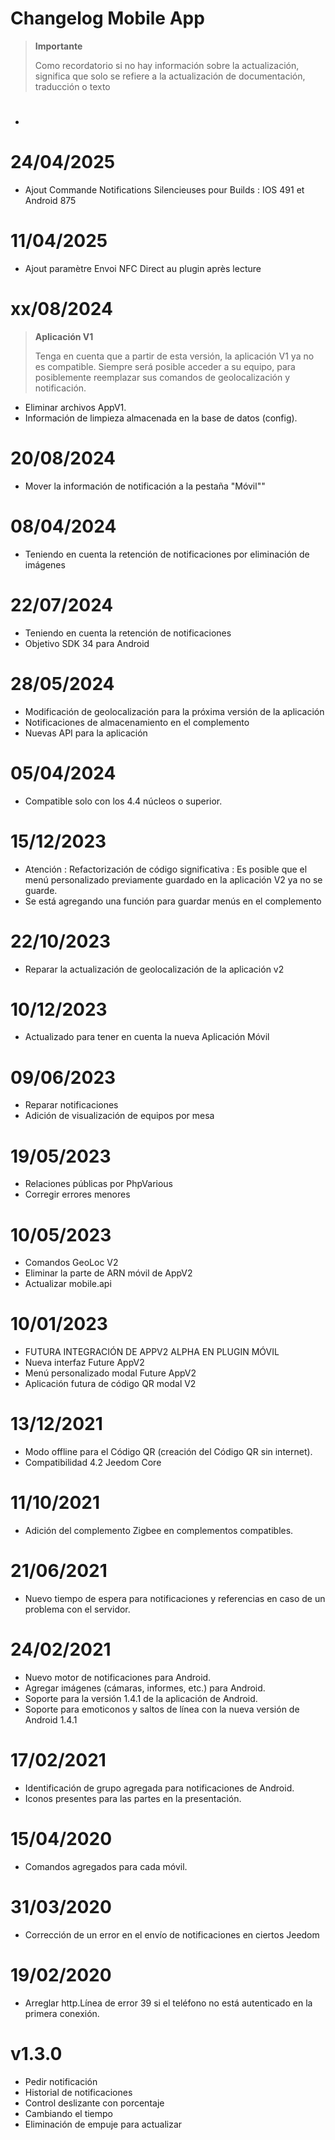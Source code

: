 # Changelog Mobile App

> **Importante**
>
> Como recordatorio si no hay información sobre la actualización, significa que solo se refiere a la actualización de documentación, traducción o texto


# 

- 


# 24/04/2025

- Ajout Commande Notifications Silencieuses pour Builds : IOS 491 et Android 875


# 11/04/2025

- Ajout paramètre Envoi NFC Direct au plugin après lecture

# xx/08/2024

> **Aplicación V1**
>
> Tenga en cuenta que a partir de esta versión, la aplicación V1 ya no es compatible.
> Siempre será posible acceder a su equipo, para posiblemente reemplazar sus comandos de geolocalización y notificación.

- Eliminar archivos AppV1.
- Información de limpieza almacenada en la base de datos (config).

# 20/08/2024

- Mover la información de notificación a la pestaña "Móvil""

# 08/04/2024

- Teniendo en cuenta la retención de notificaciones por eliminación de imágenes


# 22/07/2024

- Teniendo en cuenta la retención de notificaciones
- Objetivo SDK 34 para Android

# 28/05/2024

- Modificación de geolocalización para la próxima versión de la aplicación
- Notificaciones de almacenamiento en el complemento
- Nuevas API para la aplicación

# 05/04/2024

- Compatible solo con los 4.4 núcleos o superior.

# 15/12/2023

- Atención : Refactorización de código significativa : Es posible que el menú personalizado previamente guardado en la aplicación V2 ya no se guarde.
- Se está agregando una función para guardar menús en el complemento


# 22/10/2023

- Reparar la actualización de geolocalización de la aplicación v2

# 10/12/2023

- Actualizado para tener en cuenta la nueva Aplicación Móvil

# 09/06/2023

- Reparar notificaciones
- Adición de visualización de equipos por mesa

# 19/05/2023

- Relaciones públicas por PhpVarious
- Corregir errores menores

# 10/05/2023

- Comandos GeoLoc V2
- Eliminar la parte de ARN móvil de AppV2
- Actualizar mobile.api

# 10/01/2023

- FUTURA INTEGRACIÓN DE APPV2 ALPHA EN PLUGIN MÓVIL
- Nueva interfaz Future AppV2
- Menú personalizado modal Future AppV2
- Aplicación futura de código QR modal V2

# 13/12/2021

- Modo offline para el Código QR (creación del Código QR sin internet).
- Compatibilidad 4.2 Jeedom Core

# 11/10/2021

- Adición del complemento Zigbee en complementos compatibles.

# 21/06/2021

- Nuevo tiempo de espera para notificaciones y referencias en caso de un problema con el servidor.

# 24/02/2021

- Nuevo motor de notificaciones para Android.
- Agregar imágenes (cámaras, informes, etc.) para Android.
- Soporte para la versión 1.4.1 de la aplicación de Android.
- Soporte para emoticonos y saltos de línea con la nueva versión de Android 1.4.1

# 17/02/2021

- Identificación de grupo agregada para notificaciones de Android.
- Iconos presentes para las partes en la presentación.

# 15/04/2020

- Comandos agregados para cada móvil.

# 31/03/2020

- Corrección de un error en el envío de notificaciones en ciertos Jeedom

# 19/02/2020

- Arreglar http.Línea de error 39 si el teléfono no está autenticado en la primera conexión.

# v1.3.0

- Pedir notificación
- Historial de notificaciones
- Control deslizante con porcentaje
- Cambiando el tiempo
- Eliminación de empuje para actualizar
